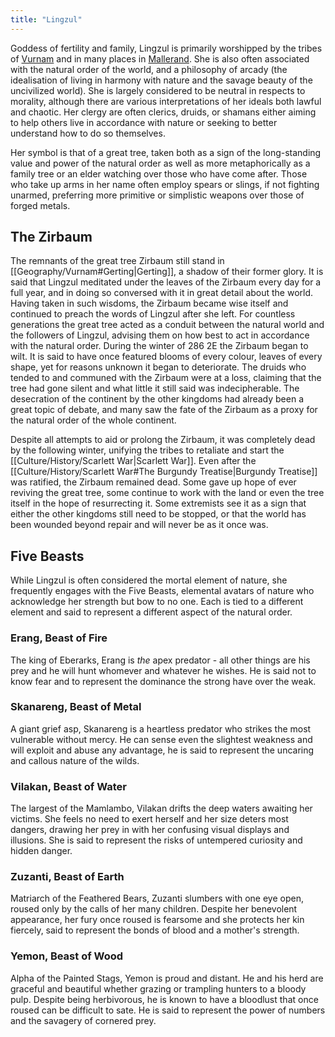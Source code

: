 ```yaml
---
title: "Lingzul"
---
```

Goddess of fertility and family, Lingzul is primarily worshipped by the tribes of [Vurnam](Geography/Vurnam.md) and in many places in [Mallerand](Geography/Mallerand.md). She is also often associated with the natural order of the world, and a philosophy of arcady (the idealisation of living in harmony with nature and the savage beauty of the uncivilized world). She is largely considered to be neutral in respects to morality, although there are various interpretations of her ideals both lawful and chaotic. Her clergy are often clerics, druids, or shamans either aiming to help others live in accordance with nature or seeking to better understand how to do so themselves.

Her symbol is that of a great tree, taken both as a sign of the long-standing value and power of the natural order as well as more metaphorically as a family tree or an elder watching over those who have come after. Those who take up arms in her name often employ spears or slings, if not fighting unarmed, preferring more primitive or simplistic weapons over those of forged metals.

## The Zirbaum
The remnants of the great tree Zirbaum still stand in [[Geography/Vurnam#Gerting|Gerting]], a shadow of their former glory. It is said that Lingzul meditated under the leaves of the Zirbaum every day for a full year, and in doing so conversed with it in great detail about the world. Having taken in such wisdoms, the Zirbaum became wise itself and continued to preach the words of Lingzul after she left. For countless generations the great tree acted as a conduit between the natural world and the followers of Lingzul, advising them on how best to act in accordance with the natural order. During the winter of 286 2E the Zirbaum began to wilt. It is said to have once featured blooms of every colour, leaves of every shape, yet for reasons unknown it began to deteriorate. The druids who tended to and communed with the Zirbaum were at a loss, claiming that the tree had gone silent and what little it still said was indecipherable. The desecration of the continent by the other kingdoms had already been a great topic of debate, and many saw the fate of the Zirbaum as a proxy for the natural order of the whole continent.

Despite all attempts to aid or prolong the Zirbaum, it was completely dead by the following winter, unifying the tribes to retaliate and start the [[Culture/History/Scarlett War|Scarlett War]]. Even after the [[Culture/History/Scarlett War#The Burgundy Treatise|Burgundy Treatise]] was ratified, the Zirbaum remained dead. Some gave up hope of ever reviving the great tree, some continue to work with the land or even the tree itself in the hope of resurrecting it. Some extremists see it as a sign that either the other kingdoms still need to be stopped, or that the world has been wounded beyond repair and will never be as it once was.


## Five Beasts
While Lingzul is often considered the mortal element of nature, she frequently engages with the Five Beasts, elemental avatars of nature who acknowledge her strength but bow to no one. Each is tied to a different element and said to represent a different aspect of the natural order.

### Erang, Beast of Fire
The king of Eberarks, Erang is *the* apex predator - all other things are his prey and he will hunt whomever and whatever he wishes. He is said not to know fear and to represent the dominance the strong have over the weak.
### Skanareng, Beast of Metal
A giant grief asp, Skanareng is a heartless predator who strikes the most vulnerable without mercy. He can sense even the slightest weakness and will exploit and abuse any advantage, he is said to represent the uncaring and callous nature of the wilds.
### Vilakan, Beast of Water
The largest of the Mamlambo, Vilakan drifts the deep waters awaiting her victims. She feels no need to exert herself and her size deters most dangers, drawing her prey in with her confusing visual displays and illusions. She is said to represent the risks of untempered curiosity and hidden danger.
### Zuzanti, Beast of Earth
Matriarch of the Feathered Bears, Zuzanti slumbers with one eye open, roused only by the calls of her many children. Despite her benevolent appearance, her fury once roused is fearsome and she protects her kin fiercely, said to represent the bonds of blood and a mother's strength.
### Yemon, Beast of Wood
Alpha of the Painted Stags, Yemon is proud and distant. He and his herd are graceful and beautiful whether grazing or trampling hunters to a bloody pulp. Despite being herbivorous, he is known to have a bloodlust that once roused can be difficult to sate. He is said to represent the power of numbers and the savagery of cornered prey.